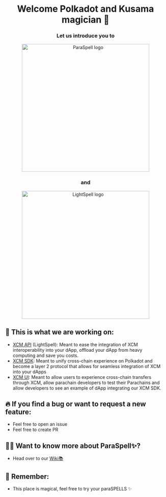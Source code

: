 <h1 align="center">
Welcome Polkadot and Kusama magician 👋
</h1>

<h3 align="center">
Let us introduce you to 
</h3>

<p align="center">
<img width="400" alt="ParaSpell logo" src="https://user-images.githubusercontent.com/55763425/251588903-bcf72b05-bdf7-46d8-b804-16b0e3236792.png">
</p>

<h3 align="center">
and
</h3>

<p align="center">
<img width="400" alt="LightSpell logo" src="https://user-images.githubusercontent.com/55763425/251588168-4855abc3-445a-4207-9a65-e891975be62c.png">
</p>


## 🧰 This is what we are working on:
- [XCM API](https://github.com/paraspell/xcm-api) (LightSpell): Meant to ease the integration of XCM interoperability into your dApp, offload your dApp from heavy computing and save you costs.
- [XCM SDK](https://github.com/paraspell/xcm-sdk): Meant to unify cross-chain experience on Polkadot and become a layer 2 protocol that allows for seamless integration of XCM into your dApps
- [XCM UI](https://github.com/paraspell/ui-v2): Meant to allow users to experience cross-chain transfers through XCM, allow parachain developers to test their Parachains and allow developers to see an example of dApp integrating our XCM SDK.

## 🔥 If you find a bug or want to request a new feature:
- Feel free to open an issue
- Feel free to create PR

## 👨‍🏫 Want to know more about ParaSpell✨?
- Head over to our [Wiki📚](https://paraspell.github.io/docs/)

## 🧙 Remember:
- This place is magical, feel free to try your paraSPELLS ✨<br>
